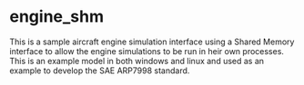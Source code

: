 # engine_shm
This is a sample aircraft engine simulation interface using a Shared Memory interface to allow the engine simulations to be run in heir own processes.  This is an example model in both windows and linux and used as an example to develop the SAE ARP7998 standard.
